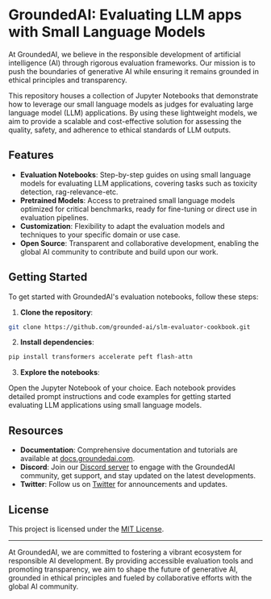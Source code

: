 # GroundedAI: Evaluating LLM apps with Small Language Models

At GroundedAI, we believe in the responsible development of artificial intelligence (AI) through rigorous evaluation frameworks. Our mission is to push the boundaries of generative AI while ensuring it remains grounded in ethical principles and transparency.

This repository houses a collection of Jupyter Notebooks that demonstrate how to leverage our small language models as judges for evaluating large language model (LLM) applications. By using these lightweight models, we aim to provide a scalable and cost-effective solution for assessing the quality, safety, and adherence to ethical standards of LLM outputs.

## Features

- **Evaluation Notebooks**: Step-by-step guides on using small language models for evaluating LLM applications, covering tasks such as toxicity detection, rag-relevance-etc.
- **Pretrained Models**: Access to pretrained small language models optimized for critical benchmarks, ready for fine-tuning or direct use in evaluation pipelines.
- **Customization**: Flexibility to adapt the evaluation models and techniques to your specific domain or use case.
- **Open Source**: Transparent and collaborative development, enabling the global AI community to contribute and build upon our work.

## Getting Started

To get started with GroundedAI's evaluation notebooks, follow these steps:

1. **Clone the repository**:

```bash
git clone https://github.com/grounded-ai/slm-evaluator-cookbook.git
```

2. **Install dependencies**:

```bash
pip install transformers accelerate peft flash-attn
```

3. **Explore the notebooks**:

Open the Jupyter Notebook of your choice. Each notebook provides detailed prompt instructions and code examples for getting started evaluating LLM applications using small language models.

## Resources

- **Documentation**: Comprehensive documentation and tutorials are available at [docs.groundedai.com](https://docs.groundedai.com).
- **Discord**: Join our [Discord server](https://discord.gg/38JnPNu44E) to engage with the GroundedAI community, get support, and stay updated on the latest developments.
- **Twitter**: Follow us on [Twitter](https://twitter.com/groundedai) for announcements and updates.

## License

This project is licensed under the [MIT License](LICENSE).

---

At GroundedAI, we are committed to fostering a vibrant ecosystem for responsible AI development. By providing accessible evaluation tools and promoting transparency, we aim to shape the future of generative AI, grounded in ethical principles and fueled by collaborative efforts with the global AI community.
